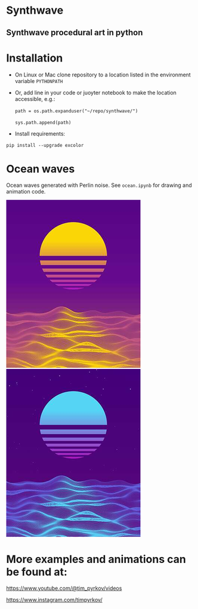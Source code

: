 # Synthwave

## Synthwave procedural art in python

#
# Installation

* On Linux or Mac clone repository to a location listed in the environment variable `PYTHONPATH` 

* Or, add line in your code or juoyter notebook to make the location accessible, e.g.:
    
    `path = os.path.expanduser("~/repo/synthwave/")`

    `sys.path.append(path)`

* Install requirements:

```
pip install --upgrade excolor
```

#
# Ocean waves

Ocean waves generated with Perlin noise. See `ocean.ipynb` for drawing and animation code.

![](img/ocean_day.jpg)
![](img/ocean_night.jpg)

#
# More examples and animations can be found at:

https://www.youtube.com/@tim_pyrkov/videos

https://www.instagram.com/timpyrkov/

